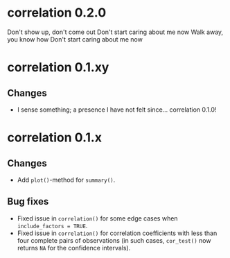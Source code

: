 # correlation 0.2.0

Don't show up, don't come out
Don't start caring about me now
Walk away, you know how
Don't start caring about me now

# correlation 0.1.xy

## Changes

- I sense something; a presence I have not felt since... correlation 0.1.0!

# correlation 0.1.x

## Changes

- Add `plot()`-method for `summary()`.

## Bug fixes

- Fixed issue in `correlation()` for some edge cases when `include_factors = TRUE`.
- Fixed issue in `correlation()` for correlation coefficients with less than four complete pairs of observations (in such cases, `cor_test()` now returns `NA` for the confidence intervals).
